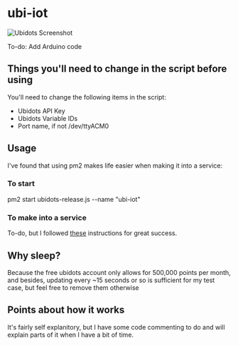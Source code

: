 # ubi-iot

![Ubidots Screenshot](http://img.photobucket.com/albums/v234/Anode/Screen%20Shot%202016-05-12%20at%2009.51.31%20_zpsrhzeh27d.png)

To-do: Add Arduino code

## Things you'll need to change in the script before using

You'll need to change the following items in the script:

* Ubidots API Key
* Ubidots Variable IDs
* Port name, if not /dev/ttyACM0

## Usage

I've found that using pm2 makes life easier when making it into a service:

### To start

pm2 start ubidots-release.js --name "ubi-iot"

### To make into a service

To-do, but I followed [these](http://pm2.keymetrics.io/docs/usage/startup/) instructions for great success.

## Why sleep?

Because the free ubidots account only allows for 500,000 points per month, and besides, updating every ~15 seconds or so is sufficient for my test case, but feel free to remove them otherwise

## Points about how it works

It's fairly self explanitory, but I have some code commenting to do and will explain parts of it when I have a bit of time.
